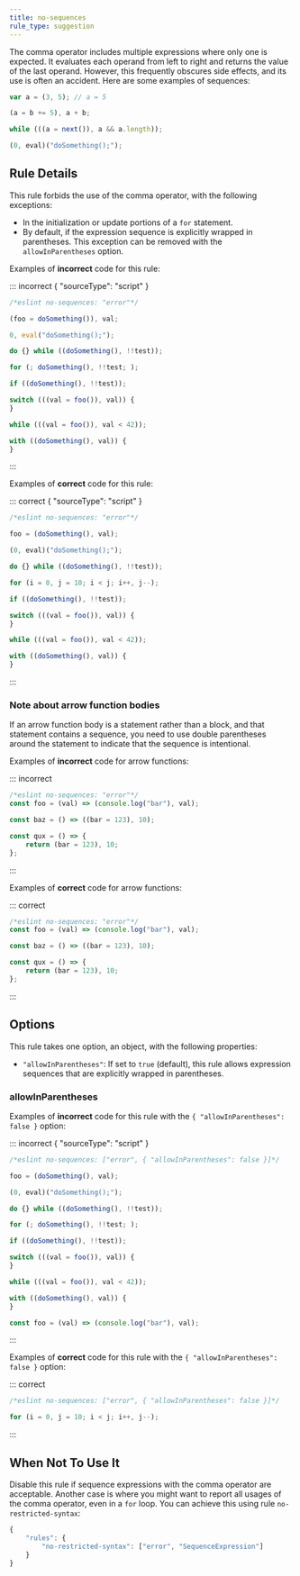 ```yaml
---
title: no-sequences
rule_type: suggestion
---
```


The comma operator includes multiple expressions where only one is expected. It evaluates each operand from left to right and returns the value of the last operand. However, this frequently obscures side effects, and its use is often an accident. Here are some examples of sequences:

```js
var a = (3, 5); // a = 5

(a = b += 5), a + b;

while (((a = next()), a && a.length));

(0, eval)("doSomething();");
```

## Rule Details

This rule forbids the use of the comma operator, with the following exceptions:

- In the initialization or update portions of a `for` statement.
- By default, if the expression sequence is explicitly wrapped in parentheses. This exception can be removed with the `allowInParentheses` option.

Examples of **incorrect** code for this rule:

::: incorrect { "sourceType": "script" }

```js
/*eslint no-sequences: "error"*/

(foo = doSomething()), val;

0, eval("doSomething();");

do {} while ((doSomething(), !!test));

for (; doSomething(), !!test; );

if ((doSomething(), !!test));

switch (((val = foo()), val)) {
}

while (((val = foo()), val < 42));

with ((doSomething(), val)) {
}
```

:::

Examples of **correct** code for this rule:

::: correct { "sourceType": "script" }

```js
/*eslint no-sequences: "error"*/

foo = (doSomething(), val);

(0, eval)("doSomething();");

do {} while ((doSomething(), !!test));

for (i = 0, j = 10; i < j; i++, j--);

if ((doSomething(), !!test));

switch (((val = foo()), val)) {
}

while (((val = foo()), val < 42));

with ((doSomething(), val)) {
}
```

:::

### Note about arrow function bodies

If an arrow function body is a statement rather than a block, and that statement contains a sequence, you need to use double parentheses around the statement to indicate that the sequence is intentional.

Examples of **incorrect** code for arrow functions:

::: incorrect

```js
/*eslint no-sequences: "error"*/
const foo = (val) => (console.log("bar"), val);

const baz = () => ((bar = 123), 10);

const qux = () => {
    return (bar = 123), 10;
};
```

:::

Examples of **correct** code for arrow functions:

::: correct

```js
/*eslint no-sequences: "error"*/
const foo = (val) => (console.log("bar"), val);

const baz = () => ((bar = 123), 10);

const qux = () => {
    return (bar = 123), 10;
};
```

:::

## Options

This rule takes one option, an object, with the following properties:

- `"allowInParentheses"`: If set to `true` (default), this rule allows expression sequences that are explicitly wrapped in parentheses.

### allowInParentheses

Examples of **incorrect** code for this rule with the `{ "allowInParentheses": false }` option:

::: incorrect { "sourceType": "script" }

```js
/*eslint no-sequences: ["error", { "allowInParentheses": false }]*/

foo = (doSomething(), val);

(0, eval)("doSomething();");

do {} while ((doSomething(), !!test));

for (; doSomething(), !!test; );

if ((doSomething(), !!test));

switch (((val = foo()), val)) {
}

while (((val = foo()), val < 42));

with ((doSomething(), val)) {
}

const foo = (val) => (console.log("bar"), val);
```

:::

Examples of **correct** code for this rule with the `{ "allowInParentheses": false }` option:

::: correct

```js
/*eslint no-sequences: ["error", { "allowInParentheses": false }]*/

for (i = 0, j = 10; i < j; i++, j--);
```

:::

## When Not To Use It

Disable this rule if sequence expressions with the comma operator are acceptable.
Another case is where you might want to report all usages of the comma operator, even in a `for` loop. You can achieve this using rule `no-restricted-syntax`:

```js
{
    "rules": {
        "no-restricted-syntax": ["error", "SequenceExpression"]
    }
}
```
